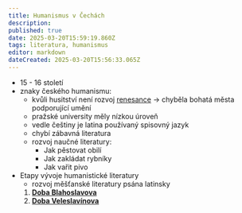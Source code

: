 ```yaml
---
title: Humanismus v Čechách
description: 
published: true
date: 2025-03-20T15:59:19.860Z
tags: literatura, humanismus
editor: markdown
dateCreated: 2025-03-20T15:56:33.065Z
---
```


- 15 - 16 století
- znaky českého humanismu:
	- kvůli husitství není rozvoj [renesance](/cs/literatura/humanismus_evropa#renesance) -> chyběla bohatá města podporující umění
	- pražské university měly nízkou úroveň
	- vedle češtiny je latina používaný spisovný jazyk
	- chybí zábavná literatura
	- rozvoj naučné literatury:
		- Jak pěstovat obilí
		- Jak zakládat rybníky
		- Jak vařit pivo
- Etapy vývoje humanistické literatury
	- rozvoj měšťanské literatury psána latinsky
	1. [**Doba Blahoslavova**](/cs/literatura/humanismus_cechy/blahoslav)
	2. [**Doba Veleslavínova**](/cs/literatura/humanismus_cechy/velestavin)